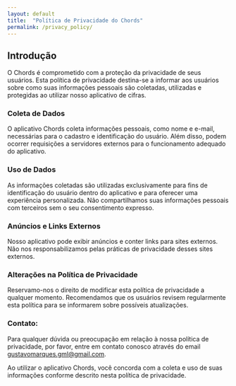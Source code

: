 ```yaml
---
layout: default
title:  "Política de Privacidade do Chords"
permalink: /privacy_policy/
---
```


## Introdução

O Chords é comprometido com a proteção da privacidade de seus usuários. Esta política de privacidade destina-se a informar aos usuários sobre como suas informações pessoais são coletadas, utilizadas e protegidas ao utilizar nosso aplicativo de cifras.

### Coleta de Dados
O aplicativo Chords coleta informações pessoais, como nome e e-mail, necessárias para o cadastro e identificação do usuário. Além disso, podem ocorrer requisições a servidores externos para o funcionamento adequado do aplicativo.

### Uso de Dados
As informações coletadas são utilizadas exclusivamente para fins de identificação do usuário dentro do aplicativo e para oferecer uma experiência personalizada. Não compartilhamos suas informações pessoais com terceiros sem o seu consentimento expresso.

### Anúncios e Links Externos
Nosso aplicativo pode exibir anúncios e conter links para sites externos. Não nos responsabilizamos pelas práticas de privacidade desses sites externos.

### Alterações na Política de Privacidade
Reservamo-nos o direito de modificar esta política de privacidade a qualquer momento. Recomendamos que os usuários revisem regularmente esta política para se informarem sobre possíveis atualizações.

### Contato:
Para qualquer dúvida ou preocupação em relação à nossa política de privacidade, por favor, entre em contato conosco através do email gustavomarques.gml@gmail.com.

Ao utilizar o aplicativo Chords, você concorda com a coleta e uso de suas informações conforme descrito nesta política de privacidade.
